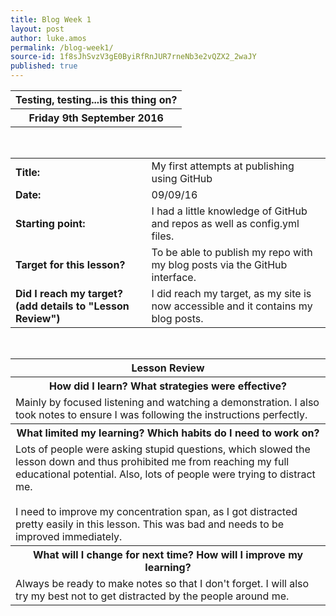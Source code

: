```yaml
---
title: Blog Week 1
layout: post
author: luke.amos
permalink: /blog-week1/
source-id: 1f8sJhSvzV3gE0ByiRfRnJUR7rneNb3e2vQZX2_2waJY
published: true
---
```

<table>
<tr>
<th><strong>Testing, testing...is this thing on?</strong></th>
</tr>
<tr>
<th><strong>Friday 9th September 2016</strong></th>
</tr>
</table>
<br />

<table>
  <tr>
    <td><strong>Title:</strong></td>
    <td>My first attempts at publishing using GitHub  </td>
  </tr>
  <tr>
    <td><strong>Date:</strong></td>
    <td>09/09/16</td>
  </tr>
  <tr>
    <td><strong>Starting point:</strong></td>
    <td>I had a little knowledge of GitHub and repos as well as config.yml files.</td>
  </tr>
  <tr>
    <td><strong>Target for this lesson?</strong></td>
    <td>To be able to publish my repo with my blog posts via the GitHub interface.</td>
  </tr>
  <tr>
    <td><strong>Did I reach my target? 
(add details to "Lesson Review")</strong></td>
    <td>I did reach my target, as my site is now accessible and it contains my blog posts.</td>
  </tr>
</table>
<br />

<table>
  <tr>
    <th><strong>Lesson Review</strong></th>
  </tr>
  <tr>
    <th><strong>How did I learn? What strategies were effective?</strong></th>
  </tr>
  <tr>
    <td>Mainly by focused listening and watching a demonstration. I also took notes to ensure I was following the instructions perfectly.</td>
  </tr>
  <tr>
    <th><strong>What limited my learning? Which habits do I need to work on?</strong></th>
  </tr>
  <tr>
    <td>Lots of people were asking stupid questions, which slowed the lesson down and thus prohibited me from reaching my full educational potential. Also, lots of people were trying to distract me.<br /> <br />I need to improve my concentration span, as I got distracted pretty easily in this lesson. This was bad and needs to be improved immediately.</td>
  </tr>
  <tr>
    <th><strong>What will I change for next time? How will I improve my learning?</strong></th>
  </tr>
  <tr>
    <td>Always be ready to make notes so that I don't forget. I will also try my best not to get distracted by the people around me.</td>
  </tr>
  
</table>
<br />

